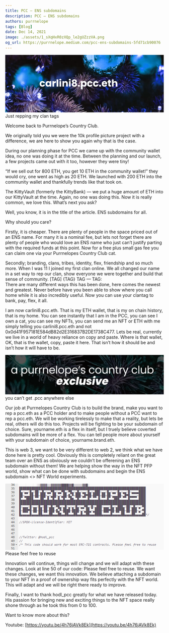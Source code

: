 ```yaml
---
title: PCC — ENS subdomains
description: PCC — ENS subdomains
authors: purrnelope
tags: [Blog]
date: Dec 14, 2021
image: ./assets/1_sXqHxR0zXQp_le2gUZzzVA.png
og_url: https://purrnelope.medium.com/pcc-ens-subdomains-5fd71cb90076
---
```


<!--truncate-->

![](./assets/1_sXqHxR0zXQp_le2gUZzzVA.png)Just repping my clan tags

Welcome back to Purrnelope’s Country Club.

We originally told you we were the 10k profile picture project with a difference, we are here to show you again why that is the case.

During our planning phase for PCC we came up with the community wallet idea, no one was doing it at the time. Between the planning and our launch, a few projects came out with it too, however they were tiny!

“If we sell out for 800 ETH, you get 10 ETH in the community wallet!” they would cry, one went as high as 20 ETH. We launched with 200 ETH into the community wallet and thankfully trends like that took on.

The KittyVault (formerly the KittyBank) — we put a huge amount of ETH into our KittyVault at the time. Again, no one was doing this. Now it is really common, we love this. What’s next you ask?

Well, you know, it is in the title of the article. ENS subdomains for all.

Why should you care?

Firstly, it is cheaper. There are plenty of people in the space priced out of an ENS name. For many it is a nominal fee, but lets not forget there are plenty of people who would love an ENS name who just can’t justify parting with the required funds at this point. Now for a free plus small gas fee you can claim one via your Purrnelopes Country Club cat.

Secondly; branding, clans, tribes, identity, flex, friendship and so much more. When I was 11 I joined my first clan online. We all changed our name in a set way to rep our clan, show everyone we were together and build that sense of community. \[TAG\] {TAG} TAG — TAG:  
There are many different ways this has been done, here comes the newest and greatest. Never before have you been able to show where you call home while it is also incredibly useful. Now you can use your clantag to bank, pay, flex, it all.

I am now carlini8.pcc.eth. That is my ETH wallet, that is my on chain history, that is my home. You can see instantly that I am in the PCC, you can see I own a cat, you can see my NFTs, you can send me an NFT or ETH with me simply telling you carlini8.pcc.eth and not 0x0d41F957181E584dB82d2E316837B2DE1738C477. Lets be real, currently we live in a world of heavy reliance on copy and paste. Where is that wallet, OK, that is the wallet, copy, paste it here. That isn’t how it should be and isn’t how it will have to be.

![](./assets/1_I8X8OnZL5GOjflBb2JMypA.png)you can’t get .pcc anywhere else

Our job at Purrnelopes Country Club is to build the brand, make you want to rep a pcc.eth as a PCC holder and to make people without a PCC want to rep a pcc.eth. We will be working tirelessly to make that a reality, but lets be real, others will do this too. Projects will be fighting to be your subdomain of choice. Sure, yourname.eth is a flex in itself, but I truely believe coverted subdomains will be more of a flex. You can tell people more about yourself with your subdomain of choice, yourname.brand.eth.

This is web 3, we want to be very different to web 2, we think what we have done here is pretty cool. Obviously this is completely reliant on the great team over an ENS as obviously we couldn’t be offerening an ENS subdomain without them! We are helping show the way in the NFT PFP world, show what can be done with subdomains and begin the ENS subdomain <\> NFT World experiments.

![](./assets/1_p_CJ5iHfpYtJbBwULw0Yrg.png)Please feel free to reuse

Innovation will continue, things will change and we will adapt with these changes. Look at line 50 of our code: Please feel free to reuse. We want these changes, we want this innovation. We believe attaching a subdomain to your NFT in a proof of ownership way fits perfectly with the NFT world. This will adapt and we will be right there ready to improve.

Finally, I want to thank hodl_pcc greatly for what we have released today. His passion for bringing new and exciting things to the NFT space really shone through as he took this from 0 to 100.

Want to know more about this?

Youtube: [https://youtu.be/4h76jAVk8Ek](https://youtu.be/4h76jAVk8Ek)
